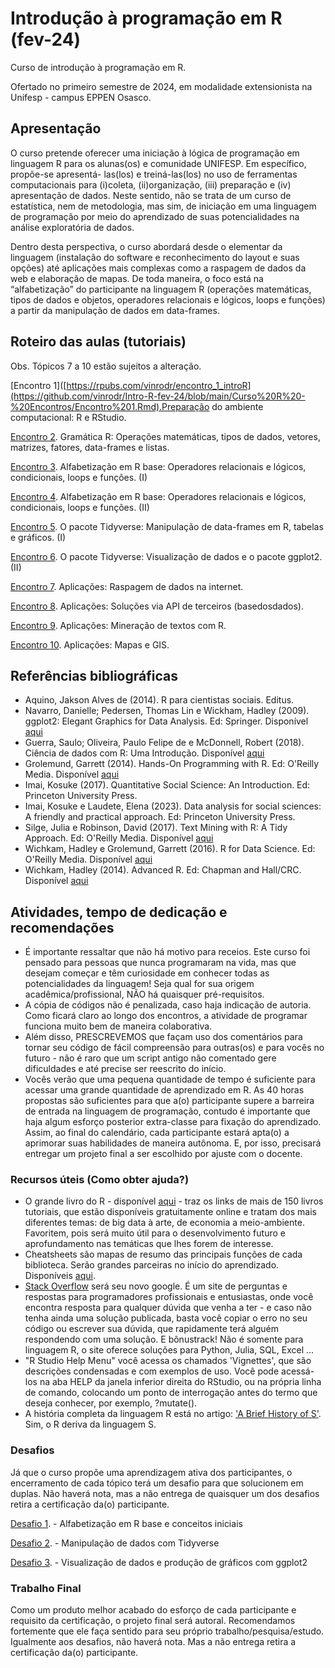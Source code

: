 # Introdução à programação em R (fev-24)
Curso de introdução à programação em R. 

Ofertado no primeiro semestre de 2024, em modalidade extensionista na Unifesp - campus EPPEN Osasco.

## Apresentação
O curso pretende oferecer uma iniciação à lógica de programação em linguagem R para os alunas(os) e comunidade UNIFESP. Em específico, propõe-se apresentá- las(los) e treiná-las(los) no uso de ferramentas computacionais para (i)coleta, (ii)organização, (iii) preparação e (iv) apresentação de dados. Neste sentido, não se trata de um curso de estatística, nem de metodologia, mas sim, de iniciação em uma linguagem de programação por meio do aprendizado de suas potencialidades na análise exploratória de dados.

Dentro desta perspectiva, o curso abordará desde o elementar da linguagem (instalação do software e reconhecimento do layout e suas opções) até aplicações mais complexas como a raspagem de dados da web e elaboração de mapas. De toda maneira, o foco está na “alfabetização” do participante na linguagem R (operações matemáticas, tipos de dados e objetos, operadores relacionais e lógicos, loops e funções) a partir da manipulação de dados em data-frames.

## Roteiro das aulas (tutoriais)
Obs. Tópicos 7 a 10 estão sujeitos a alteração.

[Encontro 1]([https://rpubs.com/vinrodr/encontro_1_introR](https://github.com/vinrodr/Intro-R-fev-24/blob/main/Curso%20R%20-%20Encontros/Encontro%201.Rmd).Preparação do ambiente computacional: R e RStudio.

[Encontro 2](). Gramática R: Operações matemáticas, tipos de dados, vetores, matrizes, fatores,
data-frames e listas.

[Encontro 3](). Alfabetização em R base: Operadores relacionais e lógicos, condicionais, loops e
funções. (I)

[Encontro 4](). Alfabetização em R base: Operadores relacionais e lógicos, condicionais, loops e
funções. (II)

[Encontro 5](). O pacote Tidyverse: Manipulação de data-frames em R, tabelas e gráficos. (I)

[Encontro 6](). O pacote Tidyverse: Visualização de dados e o pacote ggplot2. (II)

[Encontro 7](). Aplicações: Raspagem de dados na internet.

[Encontro 8](). Aplicações: Soluções via API de terceiros (basedosdados).

[Encontro 9](). Aplicações: Mineração de textos com R.

[Encontro 10](). Aplicações: Mapas e GIS.

## Referências bibliográficas
* Aquino, Jakson Alves de (2014). R para cientistas sociais. Editus.
* Navarro, Danielle; Pedersen, Thomas Lin e Wickham, Hadley (2009). ggplot2: Elegant Graphics for Data Analysis. Ed: Springer. Disponível [aqui](https://ggplot2-book.org/index.html)
* Guerra, Saulo; Oliveira, Paulo Felipe de e McDonnell, Robert (2018). Ciência de
dados com R: Uma Introdução. Disponível [aqui](https://cdr.ibpad.com.br/cdr-intro.pdf)
* Grolemund, Garrett (2014). Hands-On Programming with R. Ed: O'Reilly Media. Disponível [aqui](https://rstudio-education.github.io/hopr/)
* Imai, Kosuke (2017). Quantitative Social Science: An Introduction. Ed: Princeton University Press.
* Imai, Kosuke e Laudete, Elena (2023). Data analysis for social sciences: A friendly and practical approach. Ed: Princeton University Press.
* Silge, Julia e Robinson, David (2017). Text Mining with R: A Tidy Approach. Ed: O'Reilly Media. Disponível [aqui](https://www.tidytextmining.com/)
* Wichkam, Hadley e Grolemund, Garrett (2016). R for Data Science. Ed: O'Reilly Media. Disponível [aqui](https://www.tidytextmining.com/)
* Wichkam, Hadley (2014). Advanced R. Ed: Chapman and Hall/CRC. Disponível [aqui](http://adv-r.had.co.nz/)

## Atividades, tempo de dedicação e recomendações
* É importante ressaltar que não há motivo para receios. Este curso foi pensado para pessoas que nunca programaram na vida, mas que desejam começar e têm curiosidade em conhecer todas as potencialidades da linguagem! Seja qual for sua origem acadêmica/profissional, NÃO há quaisquer pré-requisitos. 
* A cópia de códigos não é penalizada, caso haja indicação de autoria. Como ficará claro ao longo dos encontros, a atividade de programar funciona muito bem de maneira colaborativa.
* Além disso, PRESCREVEMOS que façam uso dos comentários para tornar seu código de fácil compreensão para outras(os) e para vocês no futuro - não é raro que um script antigo não comentado gere dificuldades e até precise ser reescrito do início.
* Vocês verão que uma pequena quantidade de tempo é suficiente para acessar uma grande quantidade de aprendizado em R. As 40 horas propostas são suficientes para que a(o) participante supere a barreira de entrada na linguagem de programação, contudo é importante que haja algum esforço posterior extra-classe para fixação do aprendizado. Assim, ao final do calendário, cada participante estará apta(o) a aprimorar suas habilidades de maneira autônoma. E, por isso, precisará entregar um projeto final a ser escolhido por ajuste com o docente.
  
### Recursos úteis (Como obter ajuda?)
* O grande livro do R - disponível [aqui](https://www.bigbookofr.com/index.html) - traz os links de mais de 150 livros tutoriais, que estão disponíveis gratuitamente online e tratam dos mais diferentes temas: de big data à arte, de economia a meio-ambiente. Favoritem, pois será muito útil para o desenvolvimento futuro e aprofundamento nas temáticas que lhes forem de interesse.
* Cheatsheets são mapas de resumo das principais funções de cada biblioteca. Serão grandes parceiras no início do aprendizado. Disponíveis [aqui](https://posit.co/resources/cheatsheets/).
* [Stack Overflow](https://stackoverflow.com/) será seu novo google. É um site de perguntas e respostas para programadores profissionais e entusiastas, onde você encontra resposta para qualquer dúvida que venha a ter - e caso não tenha ainda uma solução publicada, basta você copiar o erro no seu código ou escrever sua dúvida, que rapidamente terá alguém respondendo com uma solução. E bônustrack! Não é somente para linguagem R, o site oferece soluções para Python, Julia, SQL, Excel ...
* "R Studio Help Menu" você acessa os chamados 'Vignettes', que são descrições condensadas e com exemplos de uso. Você pode acessá-los na aba HELP da janela inferior direita do RStudio, ou na própria linha de comando, colocando um ponto de interrogação antes do termo que deseja conhecer, por exemplo, ?mutate().
* A história completa da linguagem R está no artigo: ['A Brief History of S'](https://pdfs.semanticscholar.org/9b48/46f192aa37ca122cfabb1ed1b59866d8bfda.pdf). Sim, o R deriva da linguagem S.

### Desafios
Já que o curso propõe uma aprendizagem ativa dos participantes, o encerramento de cada tópico terá um desafio para que solucionem em duplas. Não haverá nota, mas a não entrega de quaisquer um dos desafios retira a certificação da(o) participante. 

[Desafio 1](). - Alfabetização em R base e conceitos iniciais

[Desafio 2](). - Manipulação de dados com Tidyverse

[Desafio 3](). - Visualização de dados e produção de gráficos com ggplot2

### Trabalho Final
Como um produto melhor acabado do esforço de cada participante e requisito da certificação, o projeto final será autoral. Recomendamos fortemente que ele faça sentido para seu próprio trabalho/pesquisa/estudo.
Igualmente aos desafios, não haverá nota. Mas a não entrega retira a certificação da(o) participante.
